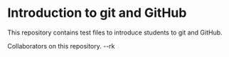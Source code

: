 # Introduction to git and GitHub
This repository contains test files to introduce students to git and GitHub.

Collaborators on this repository. --rk 
